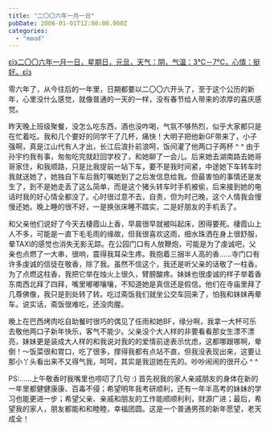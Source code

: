 ```yaml
---
title: "二〇〇六年一月一日"
pubDate: 2006-01-01T12:00:00.000Z
categories: 
  - "mood"
---
```


[εїз二〇〇六年一月一日，星期日，元旦，天气：阴，气温：3℃－7℃，心情：挺好。εїз](https://www.liuweinan.com)

零六年了，从今往后的一年里，日期都要以二〇〇六开头了，至于这个公历的新年，心里没什么感觉，就像普通的一天的一样，没有春节给人带来的浓厚的喜庆感觉。

昨天晚上班级聚餐，没怎么吃东西，酒也没咋喝，气氛不够热烈，似乎大家都只是在忙着吃。我和几个要好的同学干了几杯，痛快！大明子把他新GF带来了，小子强啊，真是江山代有人才出，长江后浪扑前浪呵，饭间灌了他两口子两杯 ^ ^ 由于孙宇约我有事，匆匆吃完就赶回学校了，和她聊了一会儿。后来她去湖南路去她哥哥家住，和我顺路，只是比我提前一站下车，要不是我时间紧，中途她下车转车时我就送她了，她独自下车后我叮嘱她到了之后发信息给我。但最害怕的事情还是发生了，到不是她走丢了这么简单，而是这个猪头转车时手机被偷，后来接到她的电话时我的好心情全都没了。心时很过意不去，自责，但为时己晚，这个人情我会慢慢还她。晚上睡的很不好，一是换张床睡不踏实，二是好朋友的手机丢了。

和父亲他们说好了今天去棲霞山上香，早晨很早就被叫起床，困得要死。棲霞山上人不多，可能是一直下毛毛雨的缘故，但我很喜欢这雨，细水珠洒在身上很舒服，晕TAXI的感觉也消失无影无踪。在公园门口有人放鞭炮，可能是为了虔诚吧，父亲也点燃了一大串，很响，震得我耳朵生疼。我抱着三捆半人高的香……寺门口有许多虔诚的信徒在敬香，除了我。虽然不信这个，我还是听父亲的话敬了一柱香。为了点燃这柱香，我把它举在烛火上很久，臂膀酸疼。妹妹也很虔诚的样子举着香东南西北拜了四拜，嘴里嘟嘟嚷嚷，不知道她是真信还是假信。他们在寺庙里拜了几尊佛像，我只是到处转了转。吃过斋饭我们就坐公交车回来了，怕我和妹妹再晕车。说实话，斋饭很难吃，还没肉腥。

晚上在巴西烤肉吃自助餐时很巧的偶见了任雨和她BF，缘分啊，我拿一大杯可乐去敬他两口子新年快乐，客气不能少。父亲没个大人样的非要看看那女生漂不漂亮，妹妹更是装成大人样的和我说对我的的爱情前途表示忧虑，这都哪跟哪啊，晕倒！～饭菜很和胃口，吃了很多，撑得我都有点站不直，但我没表现出来，这要让那小丫头看出来不又得气我，呵呵，其实是我逗她在先的。吵吵闹闹的很开心 ^ ^

PS:……上午敬香时我嘴里也唠叨了几句 :) 首先祝我的家人亲戚朋友的身体在新的一年里都健健康康、百毒不侵；希望明年我考研顺利，还有一年半高考的妹妹的学习也能更进一步；希望父亲、亲戚和朋友的工作能顺顺利利，财源广进；最后，希望我的家人，朋友都能和和睦睦，幸福团圆。这是一个普通男孩的新年愿望，老天成全！
